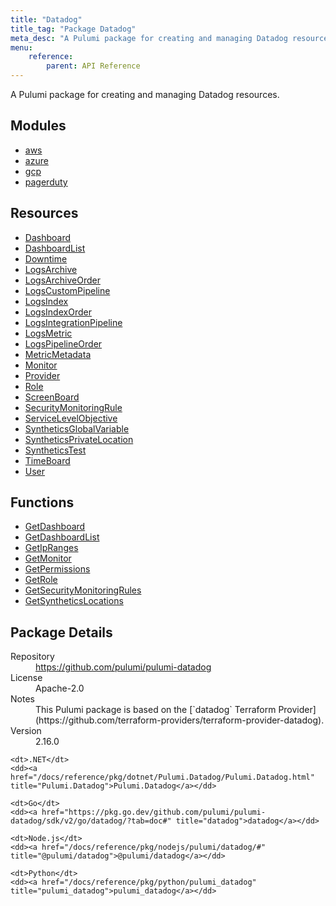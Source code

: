 ```yaml
---
title: "Datadog"
title_tag: "Package Datadog"
meta_desc: "A Pulumi package for creating and managing Datadog resources."
menu:
    reference:
        parent: API Reference
---
```


<!-- WARNING: this file was generated by Pulumi Docs Generator. -->
<!-- Do not edit by hand unless you're certain you know what you are doing! -->

A Pulumi package for creating and managing Datadog resources.

<h2 id="modules">Modules</h2>
<ul class="api">
    <li><a href="aws/" title="aws"><span class="symbol module"></span>aws</a></li>
    <li><a href="azure/" title="azure"><span class="symbol module"></span>azure</a></li>
    <li><a href="gcp/" title="gcp"><span class="symbol module"></span>gcp</a></li>
    <li><a href="pagerduty/" title="pagerduty"><span class="symbol module"></span>pagerduty</a></li>
</ul>

<h2 id="resources">Resources</h2>
<ul class="api">
    <li><a href="dashboard" title="Dashboard"><span class="symbol resource"></span>Dashboard</a></li>
    <li><a href="dashboardlist" title="DashboardList"><span class="symbol resource"></span>DashboardList</a></li>
    <li><a href="downtime" title="Downtime"><span class="symbol resource"></span>Downtime</a></li>
    <li><a href="logsarchive" title="LogsArchive"><span class="symbol resource"></span>LogsArchive</a></li>
    <li><a href="logsarchiveorder" title="LogsArchiveOrder"><span class="symbol resource"></span>LogsArchiveOrder</a></li>
    <li><a href="logscustompipeline" title="LogsCustomPipeline"><span class="symbol resource"></span>LogsCustomPipeline</a></li>
    <li><a href="logsindex" title="LogsIndex"><span class="symbol resource"></span>LogsIndex</a></li>
    <li><a href="logsindexorder" title="LogsIndexOrder"><span class="symbol resource"></span>LogsIndexOrder</a></li>
    <li><a href="logsintegrationpipeline" title="LogsIntegrationPipeline"><span class="symbol resource"></span>LogsIntegrationPipeline</a></li>
    <li><a href="logsmetric" title="LogsMetric"><span class="symbol resource"></span>LogsMetric</a></li>
    <li><a href="logspipelineorder" title="LogsPipelineOrder"><span class="symbol resource"></span>LogsPipelineOrder</a></li>
    <li><a href="metricmetadata" title="MetricMetadata"><span class="symbol resource"></span>MetricMetadata</a></li>
    <li><a href="monitor" title="Monitor"><span class="symbol resource"></span>Monitor</a></li>
    <li><a href="provider" title="Provider"><span class="symbol resource"></span>Provider</a></li>
    <li><a href="role" title="Role"><span class="symbol resource"></span>Role</a></li>
    <li><a href="screenboard" title="ScreenBoard"><span class="symbol resource"></span>ScreenBoard</a></li>
    <li><a href="securitymonitoringrule" title="SecurityMonitoringRule"><span class="symbol resource"></span>SecurityMonitoringRule</a></li>
    <li><a href="servicelevelobjective" title="ServiceLevelObjective"><span class="symbol resource"></span>ServiceLevelObjective</a></li>
    <li><a href="syntheticsglobalvariable" title="SyntheticsGlobalVariable"><span class="symbol resource"></span>SyntheticsGlobalVariable</a></li>
    <li><a href="syntheticsprivatelocation" title="SyntheticsPrivateLocation"><span class="symbol resource"></span>SyntheticsPrivateLocation</a></li>
    <li><a href="syntheticstest" title="SyntheticsTest"><span class="symbol resource"></span>SyntheticsTest</a></li>
    <li><a href="timeboard" title="TimeBoard"><span class="symbol resource"></span>TimeBoard</a></li>
    <li><a href="user" title="User"><span class="symbol resource"></span>User</a></li>
</ul>

<h2 id="functions">Functions</h2>
<ul class="api">
    <li><a href="getdashboard" title="GetDashboard"><span class="symbol function"></span>GetDashboard</a></li>
    <li><a href="getdashboardlist" title="GetDashboardList"><span class="symbol function"></span>GetDashboardList</a></li>
    <li><a href="getipranges" title="GetIpRanges"><span class="symbol function"></span>GetIpRanges</a></li>
    <li><a href="getmonitor" title="GetMonitor"><span class="symbol function"></span>GetMonitor</a></li>
    <li><a href="getpermissions" title="GetPermissions"><span class="symbol function"></span>GetPermissions</a></li>
    <li><a href="getrole" title="GetRole"><span class="symbol function"></span>GetRole</a></li>
    <li><a href="getsecuritymonitoringrules" title="GetSecurityMonitoringRules"><span class="symbol function"></span>GetSecurityMonitoringRules</a></li>
    <li><a href="getsyntheticslocations" title="GetSyntheticsLocations"><span class="symbol function"></span>GetSyntheticsLocations</a></li>
</ul>

<h2 id="package-details">Package Details</h2>
<dl class="package-details">
	<dt>Repository</dt>
	<dd><a href="https://github.com/pulumi/pulumi-datadog">https://github.com/pulumi/pulumi-datadog</a></dd>
	<dt>License</dt>
	<dd>Apache-2.0</dd>
	<dt>Notes</dt>
	<dd>This Pulumi package is based on the [`datadog` Terraform Provider](https://github.com/terraform-providers/terraform-provider-datadog).</dd>
	<dt>Version</dt>
	<dd>2.16.0</dd>
</dl>



<dl class="tabular">

    <dt>.NET</dt>
    <dd><a href="/docs/reference/pkg/dotnet/Pulumi.Datadog/Pulumi.Datadog.html" title="Pulumi.Datadog">Pulumi.Datadog</a></dd>

    <dt>Go</dt>
    <dd><a href="https://pkg.go.dev/github.com/pulumi/pulumi-datadog/sdk/v2/go/datadog/?tab=doc#" title="datadog">datadog</a></dd>

    <dt>Node.js</dt>
    <dd><a href="/docs/reference/pkg/nodejs/pulumi/datadog/#" title="@pulumi/datadog">@pulumi/datadog</a></dd>

    <dt>Python</dt>
    <dd><a href="/docs/reference/pkg/python/pulumi_datadog" title="pulumi_datadog">pulumi_datadog</a></dd>

</dl>

